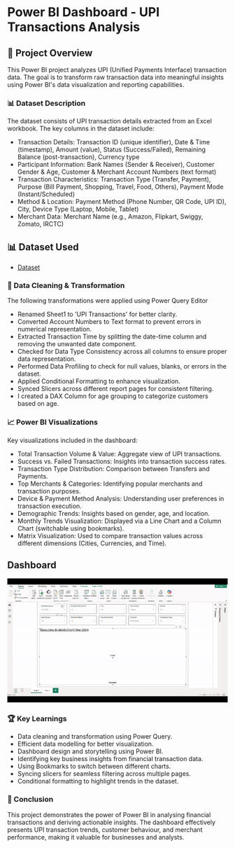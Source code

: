 # Power BI Dashboard - UPI Transactions Analysis
## 📌 Project Overview
This Power BI project analyzes UPI (Unified Payments Interface) transaction data. The goal is to transform raw transaction data into meaningful insights using Power BI's data visualization and reporting capabilities.

### 📊 Dataset Description 
The dataset consists of UPI transaction details extracted from an Excel workbook. The key columns in the dataset include:
-	Transaction Details: Transaction ID (unique identifier), Date & Time (timestamp), Amount (value), Status (Success/Failed), Remaining Balance (post-transaction), Currency type 
-	Participant Information: Bank Names (Sender & Receiver), Customer Gender & Age, Customer & Merchant Account Numbers (text format) 
-	Transaction Characteristics: Transaction Type (Transfer, Payment), Purpose (Bill Payment, Shopping, Travel, Food, Others), Payment Mode (Instant/Scheduled) 
-	Method & Location: Payment Method (Phone Number, QR Code, UPI ID), City, Device Type (Laptop, Mobile, Tablet) 
-	Merchant Data: Merchant Name (e.g., Amazon, Flipkart, Swiggy, Zomato, IRCTC)

  ## 📊 Dataset Used
  -  <a href="https://github.com/Abhishek2999/Power-BI-Dashboards/blob/main/UPI-Transactions-Power-BI-Dashboard/UPI%2BTransactions.xlsx">Dataset</a>
  

### 🔄 Data Cleaning & Transformation
The following transformations were applied using Power Query Editor
-	Renamed Sheet1 to 'UPI Transactions' for better clarity.
-	Converted Account Numbers to Text format to prevent errors in numerical representation.
-	Extracted Transaction Time by splitting the date-time column and removing the unwanted date component.
-	Checked for Data Type Consistency across all columns to ensure proper data representation.
-	Performed Data Profiling to check for null values, blanks, or errors in the dataset.
-	Applied Conditional Formatting to enhance visualization.
-	Synced Slicers across different report pages for consistent filtering.
-	I created a DAX Column for age grouping to categorize customers based on age.

### 📈 Power BI Visualizations
Key visualizations included in the dashboard:
-	Total Transaction Volume & Value: Aggregate view of UPI transactions.
-	Success vs. Failed Transactions: Insights into transaction success rates.
-	Transaction Type Distribution: Comparison between Transfers and Payments.
-	Top Merchants & Categories: Identifying popular merchants and transaction purposes.
-	Device & Payment Method Analysis: Understanding user preferences in transaction execution.
-	Demographic Trends: Insights based on gender, age, and location.
-	Monthly Trends Visualization: Displayed via a Line Chart and a Column Chart (switchable using bookmarks).
-	Matrix Visualization: Used to compare transaction values across different dimensions (Cities, Currencies, and Time).

## Dashboard

![GIF Description](https://github.com/Abhishek2999/Power-BI-Dashboards/blob/main/UPI-Transactions-Power-BI-Dashboard/UPI%20Transactions%20Dashboard.gif)


### 🏆 Key Learnings
-	Data cleaning and transformation using Power Query.
-	Efficient data modelling for better visualization.
-	Dashboard design and storytelling using Power BI.
-	Identifying key business insights from financial transaction data.
-	Using Bookmarks to switch between different charts.
-	Syncing slicers for seamless filtering across multiple pages.
-	Conditional formatting to highlight trends in the dataset.

### 📢 Conclusion
This project demonstrates the power of Power BI in analysing financial transactions and deriving actionable insights. The dashboard effectively presents UPI transaction trends, customer behaviour, and merchant performance, making it valuable for businesses and analysts.


